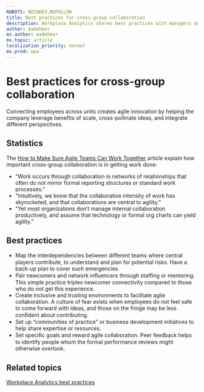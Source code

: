 ```yaml
---
ROBOTS: NOINDEX,NOFOLLOW
title: Best practices for cross-group collaboration
description: Workplace Analytics shares best practices with managers about the importance of cross-group collaboration
author: madehmer
ms.author: madehmer
ms.topic: article
localization_priority: normal 
ms.prod: wpa
---
```


# Best practices for cross-group collaboration

Connecting employees across units creates agile innovation by helping the company leverage benefits of scale, cross-pollinate ideas, and integrate different perspectives.

## Statistics

 The [How to Make Sure Agile Teams Can Work Together](https://insights.office.com/collaboration/how-to-make-sure-agile-teams-can-work-together/) article explain how important cross-group collaboration is in getting work done:

* “Work occurs through collaboration in networks of relationships that often do not mirror formal reporting structures or standard work processes."
* "Intuitively, we know that the collaborative intensity of work has skyrocketed, and that collaborations are central to agility."
* "Yet most organizations don’t manage internal collaboration productively, and assume that technology or formal org charts can yield agility.”

## Best practices

* Map the interdependencies between diﬀerent teams where central players contribute, to understand and plan for potential risks. Have a back-up plan to cover such emergencies.  
* Pair newcomers and network inﬂuencers through staﬃng or mentoring. This simple practice triples newcomer connectivity compared to those who do not get this experience.  
* Create inclusive and trusting environments to facilitate agile collaboration. A culture of fear exists when employees do not feel safe to come forward with ideas, and those on the fringe may be less conﬁdent about contributing.  
* Set up “communities of practice” or business development initiatives to help share expertise or resources.  
* Set speciﬁc goals and reward agile collaboration. Peer feedback helps to identify people whom the formal performance reviews might otherwise overlook.

## Related topics

[Workplace Analytics best practices](gm-best-practices.md)
